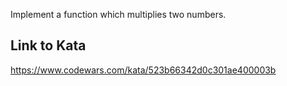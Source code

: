 Implement a function which multiplies two numbers.

## Link to Kata
https://www.codewars.com/kata/523b66342d0c301ae400003b